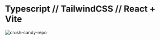 # Typescript // TailwindCSS // React + Vite

![crush-candy-repo](https://github.com/paulalextech/crush-candy/assets/113057265/00e68255-ed33-4be8-9ef3-3404de9a7cfd)
